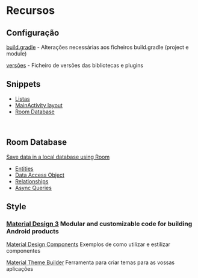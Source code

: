 # Recursos
## Configuração
[build.gradle](projectConfiguration/build-gradle.md) - Alterações necessárias aos ficheiros build.gradle (project e module)

[versões](projectConfiguration/libs.versions.toml) - Ficheiro de versões das bibliotecas e plugins


## Snippets

- [Listas](snippets/lists.md)
- [MainActivity layout](activity-main-layout-md)
- [Room Database](room-database.md)
 
<br>

## Room Database
[Save data in a local database using Room](https://developer.android.com/training/data-storage/room)
- [Entities](https://developer.android.com/training/data-storage/room/defining-data)
- [Data Access Object](https://developer.android.com/training/data-storage/room/accessing-data)
- [Relationships](https://developer.android.com/training/data-storage/room/relationships)
- [Async Queries](https://developer.android.com/training/data-storage/room/async-queries)

## Style
### [Material Design 3](https://m3.material.io/develop/android/mdc-android) Modular and customizable code for building Android products
[Material Design Components](https://github.com/material-components/material-components-android/tree/master/docs/components) Exemplos de como utilizar e estilizar componentes 

[Material Theme Builder](https://material-foundation.github.io/material-theme-builder/) Ferramenta para criar temas para as vossas aplicações
